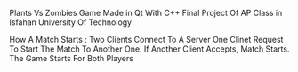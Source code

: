 Plants Vs Zombies Game Made in Qt With C++
Final Project Of AP Class in Isfahan University Of Technology

How A Match Starts :
Two Clients Connect To A Server
One Clinet Request To Start The Match To Another One. If Another Client Accepts, Match Starts.
The Game Starts For Both Players
